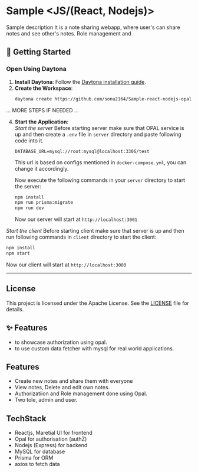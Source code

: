 # Sample <JS/(React, Nodejs)>

Sample description
It is a note sharing webapp, where user's can share notes and see other's notes. Role management and 

## 🚀 Getting Started  

### Open Using Daytona  

1. **Install Daytona**: Follow the [Daytona installation guide](https://www.daytona.io/docs/installation/installation/).  
2. **Create the Workspace**:  
   ```bash  
   daytona create https://github.com/sonu2164/Sample-react-nodejs-opalAuth-todolist
   ```  

... MORE STEPS IF NEEDED ...

4. **Start the Application**:  
   *Start the server*
   Before starting server make sure that OPAL service is up and then create a `.env` file in `server` directory and paste following code into it.
   ```
   DATABASE_URL=mysql://root:mysql@localhost:3306/test
   ```
   This url is based on configs mentioned in `docker-compose.yml`, you can change it accordingly.

   Now execute the following commands in your `server` directory to start the server:
   ```bash
   npm install
   npm run prisma:migrate
   npm run dev
   ```
   Now our server will start at `http://localhost:3001`

*Start the client*
   Before starting client make sure that server is up and then run following commands in `client` directory to start the client:
   ```bash
   npm install
   npm start
   ```
   Now our client will start at `http://localhost:3000`


---

## License
This project is licensed under the Apache License. See the [LICENSE](LICENSE) file for details.

## ✨ Features  

- to showcase authorization using opal.
- to use custom data fetcher with mysql for real world applications.

## Features
- Create new notes and share them with everyone
- View notes, Delete and edit own notes.
- Authorizatiion and Role management done using Opal.
- Two tole, admin and user.

## TechStack
- Reactjs, Maretial UI for frontend
- Opal for authorisation (authZ)
- Nodejs (Express) for backend
- MySQL for database
- Prisma for ORM
- axios to fetch data
